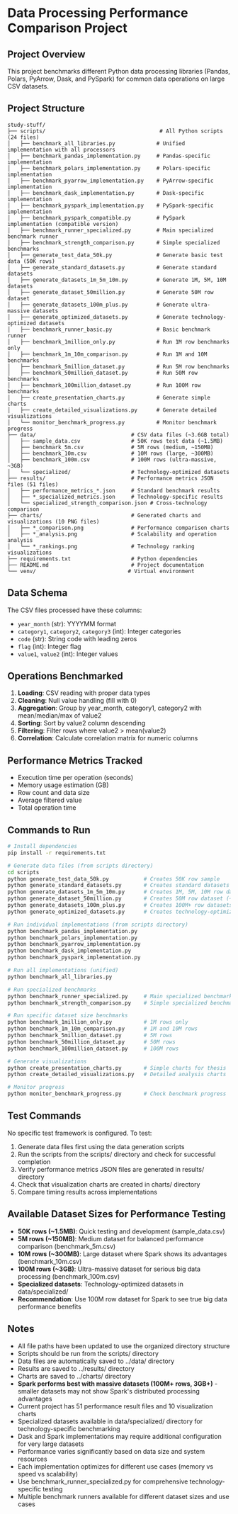 # Data Processing Performance Comparison Project

## Project Overview
This project benchmarks different Python data processing libraries (Pandas, Polars, PyArrow, Dask, and PySpark) for common data operations on large CSV datasets.

## Project Structure
```
study-stuff/
├── scripts/                                    # All Python scripts (24 files)
│   ├── benchmark_all_libraries.py             # Unified implementation with all processors
│   ├── benchmark_pandas_implementation.py     # Pandas-specific implementation
│   ├── benchmark_polars_implementation.py     # Polars-specific implementation  
│   ├── benchmark_pyarrow_implementation.py    # PyArrow-specific implementation
│   ├── benchmark_dask_implementation.py       # Dask-specific implementation
│   ├── benchmark_pyspark_implementation.py    # PySpark-specific implementation
│   ├── benchmark_pyspark_compatible.py        # PySpark implementation (compatible version)
│   ├── benchmark_runner_specialized.py        # Main specialized benchmark runner
│   ├── benchmark_strength_comparison.py       # Simple specialized benchmarks
│   ├── generate_test_data_50k.py              # Generate basic test data (50K rows)
│   ├── generate_standard_datasets.py          # Generate standard datasets
│   ├── generate_datasets_1m_5m_10m.py         # Generate 1M, 5M, 10M datasets
│   ├── generate_dataset_50million.py          # Generate 50M row dataset
│   ├── generate_datasets_100m_plus.py         # Generate ultra-massive datasets
│   ├── generate_optimized_datasets.py         # Generate technology-optimized datasets
│   ├── benchmark_runner_basic.py              # Basic benchmark runner
│   ├── benchmark_1million_only.py             # Run 1M row benchmarks only
│   ├── benchmark_1m_10m_comparison.py         # Run 1M and 10M benchmarks
│   ├── benchmark_5million_dataset.py          # Run 5M row benchmarks
│   ├── benchmark_50million_dataset.py         # Run 50M row benchmarks
│   ├── benchmark_100million_dataset.py        # Run 100M row benchmarks
│   ├── create_presentation_charts.py          # Generate simple charts
│   ├── create_detailed_visualizations.py      # Generate detailed visualizations
│   └── monitor_benchmark_progress.py          # Monitor benchmark progress
├── data/                              # CSV data files (~3.6GB total)
│   ├── sample_data.csv                # 50K rows test data (~1.5MB)
│   ├── benchmark_5m.csv               # 5M rows (medium, ~150MB)
│   ├── benchmark_10m.csv              # 10M rows (large, ~300MB)
│   ├── benchmark_100m.csv             # 100M rows (ultra-massive, ~3GB)
│   └── specialized/                   # Technology-optimized datasets
├── results/                           # Performance metrics JSON files (51 files)
│   ├── performance_metrics_*.json     # Standard benchmark results
│   ├── *_specialized_metrics.json     # Technology-specific results
│   └── specialized_strength_comparison.json # Cross-technology comparison
├── charts/                            # Generated charts and visualizations (10 PNG files)
│   ├── *_comparison.png               # Performance comparison charts
│   ├── *_analysis.png                 # Scalability and operation analysis
│   └── *_rankings.png                 # Technology ranking visualizations
├── requirements.txt                   # Python dependencies
├── README.md                          # Project documentation
└── venv/                             # Virtual environment
```

## Data Schema
The CSV files processed have these columns:
- `year_month` (str): YYYYMM format
- `category1`, `category2`, `category3` (int): Integer categories
- `code` (str): String code with leading zeros
- `flag` (int): Integer flag
- `value1`, `value2` (int): Integer values

## Operations Benchmarked
1. **Loading**: CSV reading with proper data types
2. **Cleaning**: Null value handling (fill with 0)
3. **Aggregation**: Group by year_month, category1, category2 with mean/median/max of value2
4. **Sorting**: Sort by value2 column descending
5. **Filtering**: Filter rows where value2 > mean(value2)
6. **Correlation**: Calculate correlation matrix for numeric columns

## Performance Metrics Tracked
- Execution time per operation (seconds)
- Memory usage estimation (GB)
- Row count and data size
- Average filtered value
- Total operation time

## Commands to Run
```bash
# Install dependencies
pip install -r requirements.txt

# Generate data files (from scripts directory)
cd scripts
python generate_test_data_50k.py           # Creates 50K row sample
python generate_standard_datasets.py       # Creates standard datasets
python generate_datasets_1m_5m_10m.py      # Creates 1M, 5M, 10M row datasets
python generate_dataset_50million.py       # Creates 50M row dataset (~1.5GB)
python generate_datasets_100m_plus.py      # Creates 100M+ row datasets
python generate_optimized_datasets.py      # Creates technology-optimized datasets

# Run individual implementations (from scripts directory)
python benchmark_pandas_implementation.py
python benchmark_polars_implementation.py
python benchmark_pyarrow_implementation.py
python benchmark_dask_implementation.py
python benchmark_pyspark_implementation.py

# Run all implementations (unified)
python benchmark_all_libraries.py

# Run specialized benchmarks
python benchmark_runner_specialized.py     # Main specialized benchmark runner
python benchmark_strength_comparison.py    # Simple specialized benchmarks

# Run specific dataset size benchmarks
python benchmark_1million_only.py          # 1M rows only
python benchmark_1m_10m_comparison.py      # 1M and 10M rows
python benchmark_5million_dataset.py       # 5M rows
python benchmark_50million_dataset.py      # 50M rows
python benchmark_100million_dataset.py     # 100M rows

# Generate visualizations
python create_presentation_charts.py       # Simple charts for thesis
python create_detailed_visualizations.py   # Detailed analysis charts

# Monitor progress
python monitor_benchmark_progress.py       # Check benchmark progress
```

## Test Commands
No specific test framework is configured. To test:
1. Generate data files first using the data generation scripts
2. Run the scripts from the scripts/ directory and check for successful completion
3. Verify performance metrics JSON files are generated in results/ directory
4. Check that visualization charts are created in charts/ directory
5. Compare timing results across implementations

## Available Dataset Sizes for Performance Testing
- **50K rows (~1.5MB)**: Quick testing and development (sample_data.csv)
- **5M rows (~150MB)**: Medium dataset for balanced performance comparison (benchmark_5m.csv)
- **10M rows (~300MB)**: Large dataset where Spark shows its advantages (benchmark_10m.csv)
- **100M rows (~3GB)**: Ultra-massive dataset for serious big data processing (benchmark_100m.csv)
- **Specialized datasets**: Technology-optimized datasets in data/specialized/
- **Recommendation**: Use 100M row dataset for Spark to see true big data performance benefits

## Notes
- All file paths have been updated to use the organized directory structure
- Scripts should be run from the scripts/ directory
- Data files are automatically saved to ../data/ directory
- Results are saved to ../results/ directory
- Charts are saved to ../charts/ directory
- **Spark performs best with massive datasets (100M+ rows, 3GB+)** - smaller datasets may not show Spark's distributed processing advantages
- Current project has 51 performance result files and 10 visualization charts
- Specialized datasets available in data/specialized/ directory for technology-specific benchmarking
- Dask and Spark implementations may require additional configuration for very large datasets
- Performance varies significantly based on data size and system resources
- Each implementation optimizes for different use cases (memory vs speed vs scalability)
- Use benchmark_runner_specialized.py for comprehensive technology-specific testing
- Multiple benchmark runners available for different dataset sizes and use cases